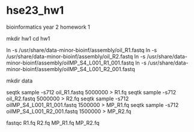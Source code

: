 # hse23_hw1
bioinformatics year 2 homework 1

mkdir hw1
cd hw1

ln -s /usr/share/data-minor-bioinf/assembly/oil_R1.fastq
ln -s /usr/share/data-minor-bioinf/assembly/oil_R2.fastq
ln -s /usr/share/data-minor-bioinf/assembly/oilMP_S4_L001_R1_001.fastq
ln -s /usr/share/data-minor-bioinf/assembly/oilMP_S4_L001_R2_001.fastq

mkdir data

seqtk sample -s712 oil_R1.fastq 5000000 > R1.fq
seqtk sample -s712 oil_R2.fastq 5000000 > R2.fq
seqtk sample -s712 oilMP_S4_L001_R1_001.fastq 1500000 > MP_R1.fq
seqtk sample -s712 oilMP_S4_L001_R2_001.fastq 1500000 > MP_R2.fq

fastqc R1.fq R2.fq MP_R1.fq MP_R2.fq
